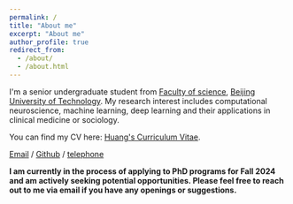 ```yaml
---
permalink: /
title: "About me"
excerpt: "About me"
author_profile: true
redirect_from: 
  - /about/
  - /about.html
---
```


I'm a senior undergraduate student from [Faculty of science](https://slxy.bjut.edu.cn/), [Beijing University of Technology](https://www.bjut.edu.cn/). My research interest includes computational neuroscience, machine learning, deep learning and their applications in clinical medicine or sociology.

You can find my CV here: [Huang's Curriculum Vitae](../assets/CV_M.%20Huang.pdf).

[Email](huangmy2024@gmail.com) / [Github](https://github.com/hmy02) / [telephone](+86-18210107390)

**I am currently in the process of applying to PhD programs for Fall 2024 and am actively seeking potential opportunities. Please feel free to reach out to me via email if you have any openings or suggestions.**


